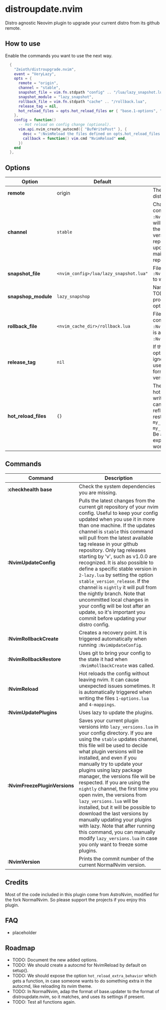 # distroupdate.nvim
Distro agnostic Neovim plugin to upgrade your current distro from its github remote.

## How to use
Enable the commands you want to use the next way.

```lua
  {
    "Zeioth/distroupgrade.nvim",
    event = "VeryLazy",
    opts = {
      remote = "origin",
      channel = "stable",
      snapshot_file = vim.fn.stdpath "config" .. "/lua/lazy_snapshot.lua",
      snapshot_module = "lazy_snapshot",
      rollback_file = vim.fn.stdpath "cache" .. "/rollback.lua",
      release_tag = nil,
      hot_reload_files = opts.hot_reload_files or { "base.1-options", "base.4-mappings" }
    },
    config = function()
      -- Hot reload on config change (optional).
      vim.api.nvim_create_autocmd({ "BufWritePost" }, {
        desc = ":NvimReload the files defined on opts.hot_reload_files on write.",
        callback = function() vim.cmd "NvimReload" end,
      })
    end
  },
```

## Options

|  Option             | Default |Description                             |
|---------------------|---------|----------------------------------------|
| **remote** | origin | The github remote of your distro repository. |
| **channel** | `stable` | Channel used by the command `:NvimUpdateConfig`. `stable` will update the distro from the latest available released version of your github repository. `nightly` will update the distro from the main branch of your github repository.
| **snapshot_file** | `<nvim_config>/lua/lazy_snapshot.lua"` | File used by the command `:NvimFreezePluginVersions` to write the plugins. 
| **snapshop_module** | `lazy_snapshop` | Name of the snapshot_file. TODO: We could programatically remove this option. |
| **rollback_file** | `<nvim_cache_dir>/rollback.lua` | File created by the command `:NvimRollbackCreate`, which is autocamically trigerred by `:NvimUpdateConfig`. |
| **release_tag** | `nil` | If this option is setted, the option `channel` will be ignored, and the updater will use release you specify. The format must be semantic versioning, like: `v1.0`. |
| **hot_reload_files** | `{}` | The files included, will be hot reloaded, every time you write them. This way you can see the changes reflected without having to restart nvim. For example: `{ my_nvim_opts_file.lua, my_nvim_mappings_file.lua}`. Be aware this feature is experimental, and might not work in all cases yet. |

## Commands

|  Command            | Description                             |
|---------------------|-----------------------------------------|
| **:checkhealth base** | Check the system dependencies you are missing. |
| **:NvimUpdateConfig** | Pulls the latest changes from the current git repository of your nvim config. Useful to keep your config updated when you use it in more than one machine. If the updates channel is `stable` this command will pull from the latest available tag release in your github repository. Only tag releases starting by 'v', such as v1.0.0 are recognized. It is also possible to define a specific stable version in `2-lazy.lua` by setting the option `stable_version_release`. If the channel is `nightly` it will pull from the nightly branch. Note that uncommitted local changes in your config will be lost after an update, so it's important you commit before updating your distro config. |
| **:NvimRollbackCreate** | Creates a recovery point. It is triggered automatically when running `:NvimUpdateConfig`. |
| **:NvimRollbackRestore** | Uses git to bring your config to the state it had when `:NvimRollbackCreate` was called. |
| **:NvimReload** | Hot reloads the config without leaving nvim. It can cause unexpected issues sometimes. It is automatically triggered when writing the files `1-options.lua` and `4-mappings`. |
| **:NvimUpdatePlugins** | Uses lazy to update the plugins. |
| **:NvimFreezePluginVersions** | Saves your current plugin versions into `lazy_versions.lua` in your config directory. If you are using the `stable` updates channel, this file will be used to decide what plugin versions will be installed, and even if you manually try to update your plugins using lazy package manager, the versions file will be respected. If you are using the `nightly` channel, the first time you open nvim, the versions from `lazy_versions.lua` will be installed, but it will be possible to download the last versions by manually updating your plugins with lazy. Note that after running this command, you can manually modify `lazy_versions.lua` in case you only want to freeze some plugins. |
| **:NvimVersion** | Prints the commit number of the current NormalNvim version. |

## Credits
Most of the code included in this plugin come from AstroNvim, modified for the fork NormalNvim. So please support the projects if you enjoy this plugin.

## FAQ
* placeholder

## Roadmap
* TODO: Document the new added options.
* TODO: We should create a autocmd for NvimReload by default on setup().
* TODO: We should expose the option `hot_reload_extra_behavior` which gets a function, in case someone wants to do something extra in the autocmd, like reloading its nvim theme.
* TODO: In NormalNvim, adap the format of base.updater to the format of distroupdate.nvim, so it matches, and uses its settings if present.
* TODO: Test all functions again.

